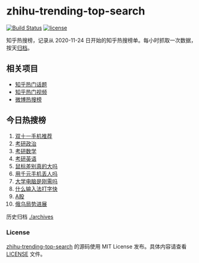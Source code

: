 # zhihu-trending-top-search

[![Build Status](https://github.com/justjavac/zhihu-trending-top-search/workflows/ci/badge.svg?branch=main)](https://github.com/justjavac/zhihu-trending-top-search/actions)
[![license](https://img.shields.io/github/license/justjavac/zhihu-trending-top-search)](https://github.com/justjavac/zhihu-trending-top-search/blob/main/LICENSE)

知乎热搜榜，记录从 2020-11-24 日开始的知乎热搜榜单。每小时抓取一次数据，按天[归档](./archives)。

## 相关项目

- [知乎热门话题](https://github.com/justjavac/zhihu-trending-hot-questions)
- [知乎热门视频](https://github.com/justjavac/zhihu-trending-hot-video)
- [微博热搜榜](https://github.com/justjavac/weibo-trending-hot-search)

## 今日热搜榜

<!-- BEGIN -->
<!-- 最后更新时间 Sun Oct 22 2023 09:47:00 GMT+0800 (China Standard Time) -->

1. [双十一手机推荐](https://www.zhihu.com/search?q=%E5%8F%8C%E5%8D%81%E4%B8%80%E6%89%8B%E6%9C%BA%E6%8E%A8%E8%8D%90)
1. [考研政治](https://www.zhihu.com/search?q=%E8%80%83%E7%A0%94%E6%94%BF%E6%B2%BB)
1. [考研数学](https://www.zhihu.com/search?q=%E8%80%83%E7%A0%94%E6%95%B0%E5%AD%A6)
1. [考研英语](https://www.zhihu.com/search?q=%E8%80%83%E7%A0%94%E8%8B%B1%E8%AF%AD)
1. [鼠标差别真的大吗](https://www.zhihu.com/search?q=%E9%BC%A0%E6%A0%87%E5%B7%AE%E5%88%AB%E7%9C%9F%E7%9A%84%E5%A4%A7%E5%90%97)
1. [用千元手机丢人吗](https://www.zhihu.com/search?q=%E7%94%A8%E5%8D%83%E5%85%83%E6%89%8B%E6%9C%BA%E4%B8%A2%E4%BA%BA%E5%90%97)
1. [大学电脑是刚需吗](https://www.zhihu.com/search?q=%E5%A4%A7%E5%AD%A6%E7%94%B5%E8%84%91%E6%98%AF%E5%88%9A%E9%9C%80%E5%90%97)
1. [什么输入法打字快](https://www.zhihu.com/search?q=%E4%BB%80%E4%B9%88%E8%BE%93%E5%85%A5%E6%B3%95%E6%89%93%E5%AD%97%E5%BF%AB)
1. [A股](https://www.zhihu.com/search?q=A%E8%82%A1)
1. [俄乌局势进展](https://www.zhihu.com/search?q=%E4%BF%84%E4%B9%8C%E5%B1%80%E5%8A%BF%E8%BF%9B%E5%B1%95)

<!-- END -->

历史归档 [./archives](./archives)

### License

[zhihu-trending-top-search](https://github.com/justjavac/zhihu-trending-top-search) 的源码使用 MIT License
发布。具体内容请查看 [LICENSE](./LICENSE) 文件。
